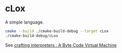 # cLox
A simple language.

```bash
cmake --build ./cmake-build-debug --target cLox
./cmake-build-debug/cLox
```

See [crafting interpreters : A Byte Code Virtual Machine](https://craftinginterpreters.com/) 